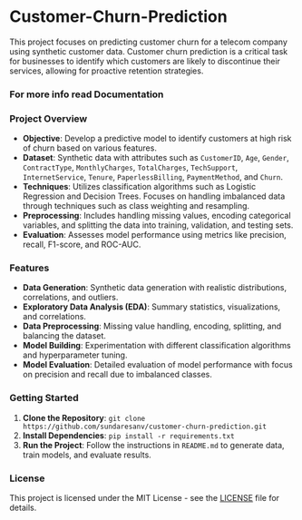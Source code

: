 # Customer-Churn-Prediction
This project focuses on predicting customer churn for a telecom company using synthetic customer data. Customer churn prediction is a critical task for businesses to identify which customers are likely to discontinue their services, allowing for proactive retention strategies.

###  For more info read Documentation
### **Project Overview**

- **Objective**: Develop a predictive model to identify customers at high risk of churn based on various features.
- **Dataset**: Synthetic data with attributes such as `CustomerID`, `Age`, `Gender`, `ContractType`, `MonthlyCharges`, `TotalCharges`, `TechSupport`, `InternetService`, `Tenure`, `PaperlessBilling`, `PaymentMethod`, and `Churn`.
- **Techniques**: Utilizes classification algorithms such as Logistic Regression and Decision Trees. Focuses on handling imbalanced data through techniques such as class weighting and resampling.
- **Preprocessing**: Includes handling missing values, encoding categorical variables, and splitting the data into training, validation, and testing sets.
- **Evaluation**: Assesses model performance using metrics like precision, recall, F1-score, and ROC-AUC.

### **Features**

- **Data Generation**: Synthetic data generation with realistic distributions, correlations, and outliers.
- **Exploratory Data Analysis (EDA)**: Summary statistics, visualizations, and correlations.
- **Data Preprocessing**: Missing value handling, encoding, splitting, and balancing the dataset.
- **Model Building**: Experimentation with different classification algorithms and hyperparameter tuning.
- **Model Evaluation**: Detailed evaluation of model performance with focus on precision and recall due to imbalanced classes.

### **Getting Started**

1. **Clone the Repository**: `git clone https://github.com/sundaresanv/customer-churn-prediction.git`
2. **Install Dependencies**: `pip install -r requirements.txt`
3. **Run the Project**: Follow the instructions in `README.md` to generate data, train models, and evaluate results.

### **License**

This project is licensed under the MIT License - see the [LICENSE](LICENSE) file for details.
